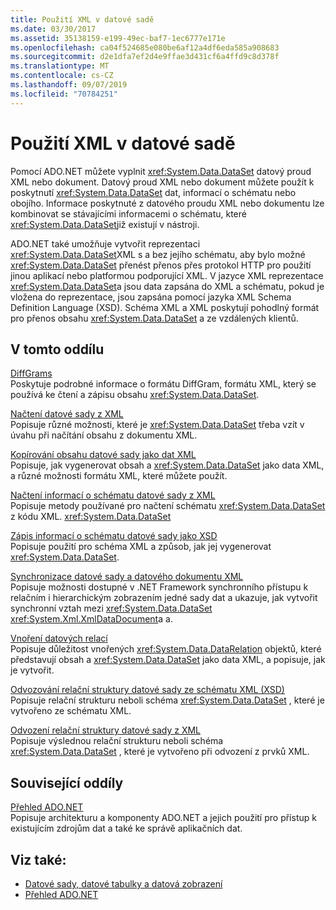 ```yaml
---
title: Použití XML v datové sadě
ms.date: 03/30/2017
ms.assetid: 35138159-e199-49ec-baf7-1ec6777e171e
ms.openlocfilehash: ca04f524685e080be6af12a4df6eda585a908683
ms.sourcegitcommit: d2e1dfa7ef2d4e9ffae3d431cf6a4ffd9c8d378f
ms.translationtype: MT
ms.contentlocale: cs-CZ
ms.lasthandoff: 09/07/2019
ms.locfileid: "70784251"
---
```

# <a name="using-xml-in-a-dataset"></a>Použití XML v datové sadě
Pomocí ADO.NET můžete vyplnit <xref:System.Data.DataSet> datový proud XML nebo dokument. Datový proud XML nebo dokument můžete použít k poskytnutí <xref:System.Data.DataSet> dat, informací o schématu nebo obojího. Informace poskytnuté z datového proudu XML nebo dokumentu lze kombinovat se stávajícími informacemi o schématu, které <xref:System.Data.DataSet>již existují v nástroji.  
  
 ADO.NET také umožňuje vytvořit reprezentaci <xref:System.Data.DataSet>XML s a bez jejího schématu, aby bylo možné <xref:System.Data.DataSet> přenést přenos přes protokol HTTP pro použití jinou aplikací nebo platformou podporující XML. V jazyce XML reprezentace <xref:System.Data.DataSet>a jsou data zapsána do XML a schématu, pokud je vložena do reprezentace, jsou zapsána pomocí jazyka XML Schema Definition Language (XSD). Schéma XML a XML poskytují pohodlný formát pro přenos obsahu <xref:System.Data.DataSet> a ze vzdálených klientů.  
  
## <a name="in-this-section"></a>V tomto oddílu  
 [DiffGrams](diffgrams.md)  
 Poskytuje podrobné informace o formátu DiffGram, formátu XML, který se používá ke čtení a zápisu obsahu <xref:System.Data.DataSet>.  
  
 [Načtení datové sady z XML](loading-a-dataset-from-xml.md)  
 Popisuje různé možnosti, které je <xref:System.Data.DataSet> třeba vzít v úvahu při načítání obsahu z dokumentu XML.  
  
 [Kopírování obsahu datové sady jako dat XML](writing-dataset-contents-as-xml-data.md)  
 Popisuje, jak vygenerovat obsah a <xref:System.Data.DataSet> jako data XML, a různé možnosti formátu XML, které můžete použít.  
  
 [Načtení informací o schématu datové sady z XML](loading-dataset-schema-information-from-xml.md)  
 Popisuje metody používané pro načtení schématu <xref:System.Data.DataSet> z kódu XML. <xref:System.Data.DataSet>  
  
 [Zápis informací o schématu datové sady jako XSD](writing-dataset-schema-information-as-xsd.md)  
 Popisuje použití pro schéma XML a způsob, jak jej vygenerovat <xref:System.Data.DataSet>.  
  
 [Synchronizace datové sady a datového dokumentu XML](dataset-and-xmldatadocument-synchronization.md)  
 Popisuje možnosti dostupné v .NET Framework synchronního přístupu k relačním i hierarchickým zobrazením jedné sady dat a ukazuje, jak vytvořit synchronní vztah mezi <xref:System.Data.DataSet> <xref:System.Xml.XmlDataDocument>a a.  
  
 [Vnoření datových relací](nesting-datarelations.md)  
 Popisuje důležitost vnořených <xref:System.Data.DataRelation> objektů, které představují obsah a <xref:System.Data.DataSet> jako data XML, a popisuje, jak je vytvořit.  
  
 [Odvozování relační struktury datové sady ze schématu XML (XSD)](deriving-dataset-relational-structure-from-xml-schema-xsd.md)  
 Popisuje relační strukturu neboli schéma <xref:System.Data.DataSet> , které je vytvořeno ze schématu XML.  
  
 [Odvození relační struktury datové sady z XML](inferring-dataset-relational-structure-from-xml.md)  
 Popisuje výslednou relační strukturu neboli schéma <xref:System.Data.DataSet> , které je vytvořeno při odvození z prvků XML.  
  
## <a name="related-sections"></a>Související oddíly  
 [Přehled ADO.NET](../ado-net-overview.md)  
 Popisuje architekturu a komponenty ADO.NET a jejich použití pro přístup k existujícím zdrojům dat a také ke správě aplikačních dat.  
  
## <a name="see-also"></a>Viz také:

- [Datové sady, datové tabulky a datová zobrazení](index.md)
- [Přehled ADO.NET](../ado-net-overview.md)
